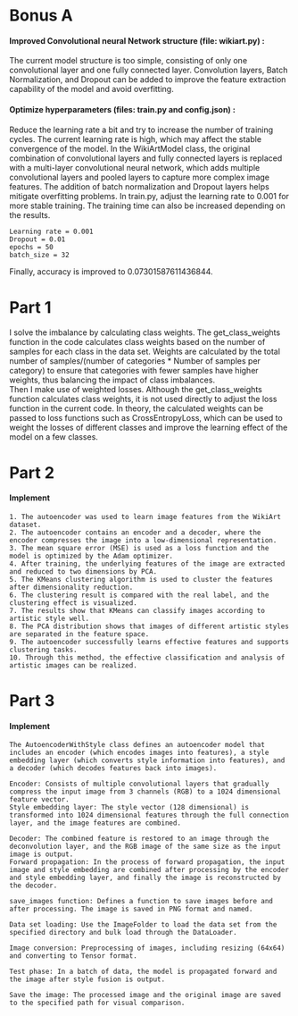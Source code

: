 # Bonus A
#### Improved Convolutional neural Network structure (file: wikiart.py) :   
The current model structure is too simple, consisting of only one convolutional layer and one fully connected layer. Convolution layers, Batch Normalization, and Dropout can be added to improve the feature extraction capability of the model and avoid overfitting.  
#### Optimize hyperparameters (files: train.py and config.json) :   
Reduce the learning rate a bit and try to increase the number of training cycles. The current learning rate is high, which may affect the stable convergence of the model.
In the WikiArtModel class, the original combination of convolutional layers and fully connected layers is replaced with a multi-layer convolutional neural network, which adds multiple convolutional layers and pooled layers to capture more complex image features. The addition of batch normalization and Dropout layers helps mitigate overfitting problems.
In train.py, adjust the learning rate to 0.001 for more stable training. The training time can also be increased depending on the results.

```
Learning rate = 0.001
Dropout = 0.01
epochs = 50 
batch_size = 32
```

Finally, accuracy is improved to 0.07301587611436844.

# Part 1
I solve the imbalance by calculating class weights. The get_class_weights function in the code calculates class weights based on the number of samples for each class in the data set. Weights are calculated by the total number of samples/(number of categories * Number of samples per category) to ensure that categories with fewer samples have higher weights, thus balancing the impact of class imbalances.  
Then I make use of weighted losses. Although the get_class_weights function calculates class weights, it is not used directly to adjust the loss function in the current code. In theory, the calculated weights can be passed to loss functions such as CrossEntropyLoss, which can be used to weight the losses of different classes and improve the learning effect of the model on a few classes.

# Part 2
#### Implement  
```
1. The autoencoder was used to learn image features from the WikiArt dataset.
2. The autoencoder contains an encoder and a decoder, where the encoder compresses the image into a low-dimensional representation.
3. The mean square error (MSE) is used as a loss function and the model is optimized by the Adam optimizer.
4. After training, the underlying features of the image are extracted and reduced to two dimensions by PCA.
5. The KMeans clustering algorithm is used to cluster the features after dimensionality reduction.
6. The clustering result is compared with the real label, and the clustering effect is visualized.
7. The results show that KMeans can classify images according to artistic style well.
8. The PCA distribution shows that images of different artistic styles are separated in the feature space.
9. The autoencoder successfully learns effective features and supports clustering tasks.
10. Through this method, the effective classification and analysis of artistic images can be realized.
```

# Part 3
#### Implement  
```
The AutoencoderWithStyle class defines an autoencoder model that includes an encoder (which encodes images into features), a style embedding layer (which converts style information into features), and a decoder (which decodes features back into images).

Encoder: Consists of multiple convolutional layers that gradually compress the input image from 3 channels (RGB) to a 1024 dimensional feature vector.
Style embedding layer: The style vector (128 dimensional) is transformed into 1024 dimensional features through the full connection layer, and the image features are combined.

Decoder: The combined feature is restored to an image through the deconvolution layer, and the RGB image of the same size as the input image is output.
Forward propagation: In the process of forward propagation, the input image and style embedding are combined after processing by the encoder and style embedding layer, and finally the image is reconstructed by the decoder.

save_images function: Defines a function to save images before and after processing. The image is saved in PNG format and named.

Data set loading: Use the ImageFolder to load the data set from the specified directory and bulk load through the DataLoader.

Image conversion: Preprocessing of images, including resizing (64x64) and converting to Tensor format.

Test phase: In a batch of data, the model is propagated forward and the image after style fusion is output.

Save the image: The processed image and the original image are saved to the specified path for visual comparison.

